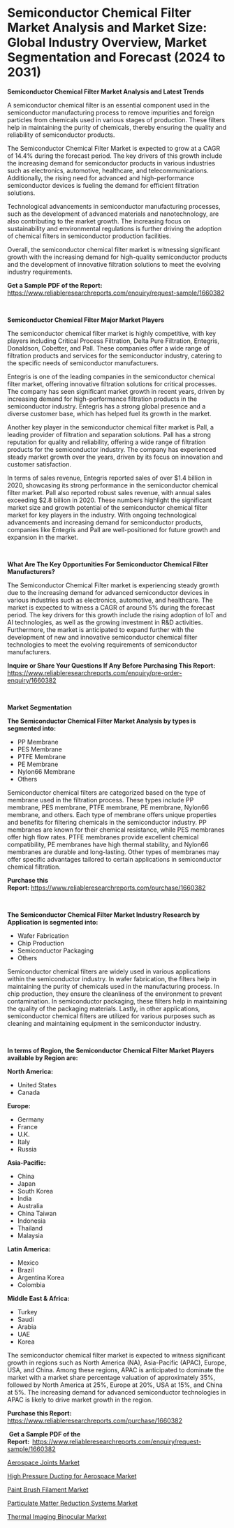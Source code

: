 <p><h1>Semiconductor Chemical Filter Market Analysis and Market Size: Global Industry Overview, Market Segmentation and Forecast (2024 to 2031)</h1></p><p><strong>Semiconductor Chemical Filter Market Analysis and Latest Trends</strong></p>
<p><p>A semiconductor chemical filter is an essential component used in the semiconductor manufacturing process to remove impurities and foreign particles from chemicals used in various stages of production. These filters help in maintaining the purity of chemicals, thereby ensuring the quality and reliability of semiconductor products.</p><p>The Semiconductor Chemical Filter Market is expected to grow at a CAGR of 14.4% during the forecast period. The key drivers of this growth include the increasing demand for semiconductor products in various industries such as electronics, automotive, healthcare, and telecommunications. Additionally, the rising need for advanced and high-performance semiconductor devices is fueling the demand for efficient filtration solutions.</p><p>Technological advancements in semiconductor manufacturing processes, such as the development of advanced materials and nanotechnology, are also contributing to the market growth. The increasing focus on sustainability and environmental regulations is further driving the adoption of chemical filters in semiconductor production facilities.</p><p>Overall, the semiconductor chemical filter market is witnessing significant growth with the increasing demand for high-quality semiconductor products and the development of innovative filtration solutions to meet the evolving industry requirements.</p></p>
<p><strong>Get a Sample PDF of the Report:&nbsp;</strong> <a href="https://www.reliableresearchreports.com/enquiry/request-sample/1660382">https://www.reliableresearchreports.com/enquiry/request-sample/1660382</a></p>
<p>&nbsp;</p>
<p><strong>Semiconductor Chemical Filter Major Market Players</strong></p>
<p><p>The semiconductor chemical filter market is highly competitive, with key players including Critical Process Filtration, Delta Pure Filtration, Entegris, Donaldson, Cobetter, and Pall. These companies offer a wide range of filtration products and services for the semiconductor industry, catering to the specific needs of semiconductor manufacturers.</p><p>Entegris is one of the leading companies in the semiconductor chemical filter market, offering innovative filtration solutions for critical processes. The company has seen significant market growth in recent years, driven by increasing demand for high-performance filtration products in the semiconductor industry. Entegris has a strong global presence and a diverse customer base, which has helped fuel its growth in the market.</p><p>Another key player in the semiconductor chemical filter market is Pall, a leading provider of filtration and separation solutions. Pall has a strong reputation for quality and reliability, offering a wide range of filtration products for the semiconductor industry. The company has experienced steady market growth over the years, driven by its focus on innovation and customer satisfaction.</p><p>In terms of sales revenue, Entegris reported sales of over $1.4 billion in 2020, showcasing its strong performance in the semiconductor chemical filter market. Pall also reported robust sales revenue, with annual sales exceeding $2.8 billion in 2020. These numbers highlight the significant market size and growth potential of the semiconductor chemical filter market for key players in the industry. With ongoing technological advancements and increasing demand for semiconductor products, companies like Entegris and Pall are well-positioned for future growth and expansion in the market.</p></p>
<p>&nbsp;</p>
<p><strong>What Are The Key Opportunities For Semiconductor Chemical Filter Manufacturers?</strong></p>
<p><p>The Semiconductor Chemical Filter market is experiencing steady growth due to the increasing demand for advanced semiconductor devices in various industries such as electronics, automotive, and healthcare. The market is expected to witness a CAGR of around 5% during the forecast period. The key drivers for this growth include the rising adoption of IoT and AI technologies, as well as the growing investment in R&D activities. Furthermore, the market is anticipated to expand further with the development of new and innovative semiconductor chemical filter technologies to meet the evolving requirements of semiconductor manufacturers.</p></p>
<p><strong>Inquire or Share Your Questions If Any Before Purchasing This Report:</strong> <a href="https://www.reliableresearchreports.com/enquiry/pre-order-enquiry/1660382">https://www.reliableresearchreports.com/enquiry/pre-order-enquiry/1660382</a></p>
<p>&nbsp;</p>
<p><strong>Market Segmentation</strong></p>
<p><strong>The Semiconductor Chemical Filter Market Analysis by types is segmented into:</strong></p>
<p><ul><li>PP Membrane</li><li>PES Membrane</li><li>PTFE Membrane</li><li>PE Membrane</li><li>Nylon66 Membrane</li><li>Others</li></ul></p>
<p><p>Semiconductor chemical filters are categorized based on the type of membrane used in the filtration process. These types include PP membrane, PES membrane, PTFE membrane, PE membrane, Nylon66 membrane, and others. Each type of membrane offers unique properties and benefits for filtering chemicals in the semiconductor industry. PP membranes are known for their chemical resistance, while PES membranes offer high flow rates. PTFE membranes provide excellent chemical compatibility, PE membranes have high thermal stability, and Nylon66 membranes are durable and long-lasting. Other types of membranes may offer specific advantages tailored to certain applications in semiconductor chemical filtration.</p></p>
<p><strong>Purchase this Report:&nbsp;</strong><a href="https://www.reliableresearchreports.com/purchase/1660382">https://www.reliableresearchreports.com/purchase/1660382</a></p>
<p>&nbsp;</p>
<p><strong>The Semiconductor Chemical Filter Market Industry Research by Application is segmented into:</strong></p>
<p><ul><li>Wafer Fabrication</li><li>Chip Production</li><li>Semiconductor Packaging</li><li>Others</li></ul></p>
<p><p>Semiconductor chemical filters are widely used in various applications within the semiconductor industry. In wafer fabrication, the filters help in maintaining the purity of chemicals used in the manufacturing process. In chip production, they ensure the cleanliness of the environment to prevent contamination. In semiconductor packaging, these filters help in maintaining the quality of the packaging materials. Lastly, in other applications, semiconductor chemical filters are utilized for various purposes such as cleaning and maintaining equipment in the semiconductor industry.</p></p>
<p>&nbsp;</p>
<p><strong>In terms of Region, the Semiconductor Chemical Filter Market Players available by Region are:</strong></p>
<p>
    <p> <strong> North America: </strong>
        <ul>
            <li>United States</li>
            <li>Canada</li>
        </ul>
        </p> 
    <p> <strong> Europe: </strong>
        <ul>
            <li>Germany</li>
            <li>France</li>
            <li>U.K.</li>
            <li>Italy</li>
            <li>Russia</li>
        </ul>
        </p> 
    <p> <strong> Asia-Pacific: </strong>
        <ul>
            <li>China</li>
            <li>Japan</li>
            <li>South Korea</li>
            <li>India</li>
            <li>Australia</li>
            <li>China Taiwan</li>
            <li>Indonesia</li>
            <li>Thailand</li>
            <li>Malaysia</li>
        </ul>
        </p> 
    <p> <strong> Latin America: </strong>
        <ul>
            <li>Mexico</li>
            <li>Brazil</li>
            <li>Argentina Korea</li>
            <li>Colombia</li>
        </ul>
        </p> 
    <p> <strong> Middle East & Africa: </strong>
        <ul>
            <li>Turkey</li>
            <li>Saudi</li>
            <li>Arabia</li>
            <li>UAE</li>
            <li>Korea</li>
        </ul>
    </p>
    </p>
<p><p>The semiconductor chemical filter market is expected to witness significant growth in regions such as North America (NA), Asia-Pacific (APAC), Europe, USA, and China. Among these regions, APAC is anticipated to dominate the market with a market share percentage valuation of approximately 35%, followed by North America at 25%, Europe at 20%, USA at 15%, and China at 5%. The increasing demand for advanced semiconductor technologies in APAC is likely to drive market growth in the region.</p></p>
<p><strong>Purchase this Report: </strong><a href="https://www.reliableresearchreports.com/purchase/1660382">https://www.reliableresearchreports.com/purchase/1660382</a></p>
<p>&nbsp;<strong>Get a Sample PDF of the Report:&nbsp;&nbsp;</strong><a href="https://www.reliableresearchreports.com/enquiry/request-sample/1660382">https://www.reliableresearchreports.com/enquiry/request-sample/1660382</a></p>
<p><strong></strong></p>
<p><p><a href="https://github.com/jsmusil/Market-Research-Report-List-2/blob/main/aerospace-joints-market.md">Aerospace Joints Market</a></p><p><a href="https://github.com/bmorecock/Market-Research-Report-List-2/blob/main/high-pressure-ducting-for-aerospace-market.md">High Pressure Ducting for Aerospace Market</a></p><p><a href="https://view.publitas.com/reportprime-1/paint-brush-filament-market-offer-valuable-insights-into-market-size-market-share-market-trends-and-projections-spanning-from-2024-to-2031/">Paint Brush Filament Market</a></p><p><a href="https://glittery-fuchsia-86a.notion.site/Decoding-the-Particulate-Matter-Reduction-Systems-Market-A-Deep-Dive-into-the-Latest-Market-Trends--a49fefce5d304c34a927ebea2e7f9c5e">Particulate Matter Reduction Systems Market</a></p><p><a href="https://view.publitas.com/reportprime-1/thermal-imaging-binocular-market-insights-market-players-and-forecast-till-2031/">Thermal Imaging Binocular Market</a></p></p>